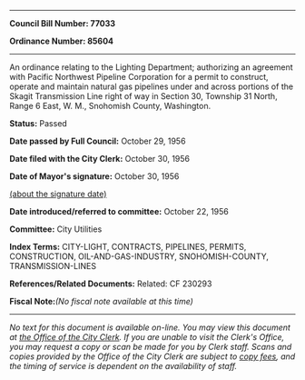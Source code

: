 

********

**Council Bill Number: 77033**
   
**Ordinance Number: 85604**
********

 An ordinance relating to the Lighting Department; authorizing an agreement with Pacific Northwest Pipeline Corporation for a permit to construct, operate and maintain natural gas pipelines under and across portions of the Skagit Transmission Line right of way in Section 30, Township 31 North, Range 6 East, W. M., Snohomish County, Washington.

**Status:** Passed
   
**Date passed by Full Council:** October 29, 1956
   
**Date filed with the City Clerk:** October 30, 1956
   
**Date of Mayor's signature:** October 30, 1956
   
[(about the signature date)](/~public/approvaldate.htm)
   
   
   
**Date introduced/referred to committee:** October 22, 1956
   
**Committee:** City Utilities
   
   
**Index Terms:** CITY-LIGHT, CONTRACTS, PIPELINES, PERMITS, CONSTRUCTION, OIL-AND-GAS-INDUSTRY, SNOHOMISH-COUNTY, TRANSMISSION-LINES

**References/Related Documents:** Related: CF 230293

**Fiscal Note:**_(No fiscal note available at this time)_
********

_No text for this document is available on-line. You may view this document at [the Office of the City Clerk](http://www.seattle.gov/leg/clerk/contactUs.htm). If you are unable to visit the Clerk's Office, you may request a copy or scan be made for you by Clerk staff. Scans and copies provided by the Office of the City Clerk are subject to [copy fees](http://clerk.seattle.gov/~public/clerkfees.htm), and the timing of service is dependent on the availability of staff._

